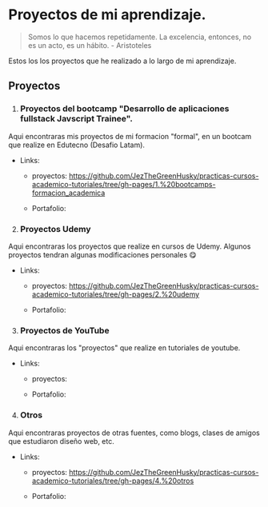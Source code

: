 # Proyectos de mi aprendizaje.

> Somos lo que hacemos repetidamente. La excelencia, entonces, no es un acto, es un hábito. - Aristoteles

Estos los los proyectos que he realizado a lo largo de mi aprendizaje.


## Proyectos
1. ### Proyectos del bootcamp "Desarrollo de aplicaciones fullstack Javscript Trainee".
Aqui encontraras mis proyectos de mi formacion "formal", en un bootcam que realize en Edutecno (Desafio Latam).

- Links:
    - proyectos: https://github.com/JezTheGreenHusky/practicas-cursos-academico-tutoriales/tree/gh-pages/1.%20bootcamps-formacion_academica

    - Portafolio: 

2. ### Proyectos Udemy
Aqui encontraras los proyectos que realize en cursos de Udemy. Algunos proyectos tendran algunas modificaciones personales 😋

- Links:
    - proyectos: https://github.com/JezTheGreenHusky/practicas-cursos-academico-tutoriales/tree/gh-pages/2.%20udemy
    
    - Portafolio: 

3. ### Proyectos de YouTube
Aqui encontraras los "proyectos" que realize en tutoriales de youtube.

- Links:
    - proyectos: 
    
    - Portafolio: 

4. ### Otros
Aqui encontraras proyectos de otras fuentes, como blogs, clases de amigos que estudiaron diseño web, etc.

- Links:
    - proyectos: https://github.com/JezTheGreenHusky/practicas-cursos-academico-tutoriales/tree/gh-pages/4.%20otros
    
    - Portafolio: 